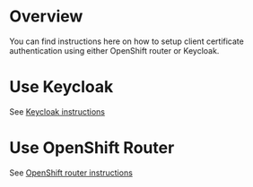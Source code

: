 # Overview

You can find instructions here on how to setup client certificate authentication using either OpenShift router or Keycloak.

# Use Keycloak

See [Keycloak instructions](./keycloak/README.md)

# Use OpenShift Router

See [OpenShift router instructions](./openshift/README.md)